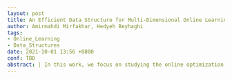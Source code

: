 ```yaml
---
layout: post
title: An Efficient Data Structure for Multi-Dimensional Online Learning
author: Amirmahdi Mirfakhar, Hedyeh Beyhaghi
tags:
- Online_Learning
- Data_Structures
date: 2021-10-01 13:56 +0800
conf: TBD
abstract: | In this work, we focus on studying the online optimization of piecewise constant/linear functions, motivated by the need to select effective and optimal parameters while learning. A direct application of this is when a platform responds to users' queries by feeding their timelines with personalized recommendations, such as ads, videos, texts, etc. 
---
```

